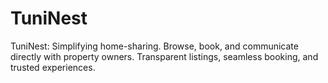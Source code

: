 # TuniNest
 TuniNest: Simplifying home-sharing. Browse, book, and communicate directly with property owners. Transparent listings, seamless booking, and trusted experiences.
